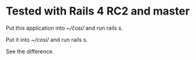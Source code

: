 

# Tested with Rails 4 RC2 and master

Put this application into *~/čosi/* and run rails s.

Put it into *~/cosi/* and run rails s.

See the difference.
